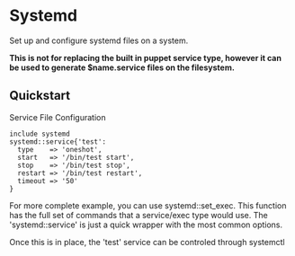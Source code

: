 # Systemd #

Set up and configure systemd files on a system.

**This is not for replacing the built in puppet service type, however it can
be used to generate $name.service files on the filesystem.**

## Quickstart ##

Service File Configuration

    include systemd
    systemd::service{'test':
      type    => 'oneshot',
      start   => '/bin/test start',
      stop    => '/bin/test stop',
      restart => '/bin/test restart',
      timeout => '50'
    }

For more complete example, you can use systemd::set_exec.  This function has
the full set of commands that a service/exec type would use.  The
'systemd::service' is just a quick wrapper with the most common options.

Once this is in place, the 'test' service can be controled through systemctl
